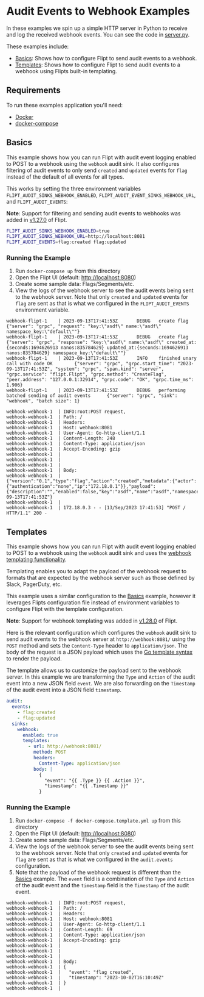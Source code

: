 # Audit Events to Webhook Examples

In these examples we spin up a simple HTTP server in Python to receive and log the received webhook events. You can see the code in [server.py](server.py).

These examples include:

- [Basics](#basics): Shows how to configure Flipt to send audit events to a webhook.
- [Templates](#templates): Shows how to configure Flipt to send audit events to a webhook using Flipts built-in templating.

## Requirements

To run these examples application you'll need:

- [Docker](https://docs.docker.com/install/)
- [docker-compose](https://docs.docker.com/compose/install/)

## Basics

This example shows how you can run Flipt with audit event logging enabled to POST to a webhook using the `webhook` audit sink. It also configures filtering of audit events to only send `created` and `updated` events for `flag` instead of the default of all events for all types.

This works by setting the three environment variables `FLIPT_AUDIT_SINKS_WEBHOOK_ENABLED`, `FLIPT_AUDIT_EVENT_SINKS_WEBHOOK_URL`, and `FLIPT_AUDIT_EVENTS`:

**Note**: Support for filtering and sending audit events to webhooks was added in [v1.27.0](https://github.com/flipt-io/flipt/releases/tag/v1.27.0) of Flipt.

```bash
FLIPT_AUDIT_SINKS_WEBHOOK_ENABLED=true
FLIPT_AUDIT_SINKS_WEBHOOK_URL=http://localhost:8081
FLIPT_AUDIT_EVENTS=flag:created flag:updated
```

### Running the Example

1. Run `docker-compose up` from this directory
1. Open the Flipt UI (default: [http://localhost:8080](http://localhost:8080))
1. Create some sample data: Flags/Segments/etc.
1. View the logs of the webhook server to see the audit events being sent to the webhook server. Note that only `created` and `updated` events for `flag` are sent as that is what we configured in the `FLIPT_AUDIT_EVENTS` environment variable.

```console
webhook-flipt-1    | 2023-09-13T17:41:53Z       DEBUG   create flag     {"server": "grpc", "request": "key:\"asdf\" name:\"asdf\" namespace_key:\"default\""}
webhook-flipt-1    | 2023-09-13T17:41:53Z       DEBUG   create flag     {"server": "grpc", "response": "key:\"asdf\" name:\"asdf\" created_at:{seconds:1694626913 nanos:835784629} updated_at:{seconds:1694626913 nanos:835784629} namespace_key:\"default\""}
webhook-flipt-1    | 2023-09-13T17:41:53Z       INFO    finished unary call with code OK        {"server": "grpc", "grpc.start_time": "2023-09-13T17:41:53Z", "system": "grpc", "span.kind": "server", "grpc.service": "flipt.Flipt", "grpc.method": "CreateFlag", "peer.address": "127.0.0.1:32914", "grpc.code": "OK", "grpc.time_ms": 1.906}
webhook-flipt-1    | 2023-09-13T17:41:53Z       DEBUG   performing batched sending of audit events      {"server": "grpc", "sink": "webhook", "batch size": 1}

webhook-webhook-1  | INFO:root:POST request,
webhook-webhook-1  | Path: /
webhook-webhook-1  | Headers:
webhook-webhook-1  | Host: webhook:8081
webhook-webhook-1  | User-Agent: Go-http-client/1.1
webhook-webhook-1  | Content-Length: 248
webhook-webhook-1  | Content-Type: application/json
webhook-webhook-1  | Accept-Encoding: gzip
webhook-webhook-1  | 
webhook-webhook-1  | 
webhook-webhook-1  | 
webhook-webhook-1  | Body:
webhook-webhook-1  | {"version":"0.1","type":"flag","action":"created","metadata":{"actor":{"authentication":"none","ip":"172.18.0.1"}},"payload":{"description":"","enabled":false,"key":"asdf","name":"asdf","namespace_key":"default"},"timestamp":"2023-09-13T17:41:53Z"}
webhook-webhook-1  | 
webhook-webhook-1  | 172.18.0.3 - - [13/Sep/2023 17:41:53] "POST / HTTP/1.1" 200 -
```

## Templates

This example shows how you can run Flipt with audit event logging enabled to POST to a webhook using the `webhook` audit sink and uses the [webhook templating functionality](https://www.flipt.io/docs/configuration/observability#webhook-templates).

Templating enables you to adapt the payload of the webhook request to formats that are expected by the webhook server such as those defined by Slack, PagerDuty, etc.

This example uses a similar configuration to the [Basics](#basics) example, however it leverages Flipts configuration file instead of environment variables to configure Flipt with the template configuration.

**Note**: Support for webhook templating was added in [v1.28.0](https://github.com/flipt-io/flipt/releases/tag/v1.28.0) of Flipt.

Here is the relevant configuration which configures the `webhook` audit sink to send audit events to the webhook server at `http://webhook:8081/` using the `POST` method and sets the `Content-Type` header to `application/json`. The body of the request is a JSON payload which uses the [Go template syntax](https://pkg.go.dev/text/template) to render the payload.

The template allows us to customize the payload sent to the webhook server. In this example we are transforming the `Type` and `Action` of the audit event into a new JSON field `event`. We are also forwarding on the `Timestamp` of the audit event into a JSON field `timestamp`.

```yaml
audit:
  events:
    - flag:created
    - flag:updated
  sinks:
    webhook:
      enabled: true
      templates:
        - url: http://webhook:8081/
          method: POST
          headers:
            Content-Type: application/json
          body: |
            {
              "event": "{{ .Type }} {{ .Action }}",
              "timestamp": "{{ .Timestamp }}"
            }
```

### Running the Example

1. Run `docker-compose -f docker-compose.template.yml up` from this directory
1. Open the Flipt UI (default: [http://localhost:8080](http://localhost:8080))
1. Create some sample data: Flags/Segments/etc.
1. View the logs of the webhook server to see the audit events being sent to the webhook server. Note that only `created` and `updated` events for `flag` are sent as that is what we configured in the `audit.events` configuration.
1. Note that the payload of the webhook request is different than the [Basics](#basics) example. The `event` field is a combination of the `Type` and `Action` of the audit event and the `timestamp` field is the `Timestamp` of the audit event.

```console
webhook-webhook-1  | INFO:root:POST request,
webhook-webhook-1  | Path: /
webhook-webhook-1  | Headers:
webhook-webhook-1  | Host: webhook:8081
webhook-webhook-1  | User-Agent: Go-http-client/1.1
webhook-webhook-1  | Content-Length: 69
webhook-webhook-1  | Content-Type: application/json
webhook-webhook-1  | Accept-Encoding: gzip
webhook-webhook-1  |
webhook-webhook-1  |
webhook-webhook-1  |
webhook-webhook-1  | Body:
webhook-webhook-1  | {
webhook-webhook-1  |   "event": "flag created",
webhook-webhook-1  |   "timestamp": "2023-10-02T16:10:49Z"
webhook-webhook-1  | }
webhook-webhook-1  |
```
